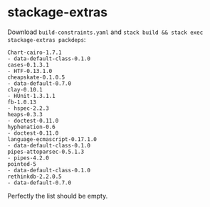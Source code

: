 # stackage-extras

Download `build-constraints.yaml` and `stack build && stack exec stackage-extras packdeps`:

```
Chart-cairo-1.7.1
- data-default-class-0.1.0
cases-0.1.3.1
- HTF-0.13.1.0
cheapskate-0.1.0.5
- data-default-0.7.0
clay-0.10.1
- HUnit-1.3.1.1
fb-1.0.13
- hspec-2.2.3
heaps-0.3.3
- doctest-0.11.0
hyphenation-0.6
- doctest-0.11.0
language-ecmascript-0.17.1.0
- data-default-class-0.1.0
pipes-attoparsec-0.5.1.3
- pipes-4.2.0
pointed-5
- data-default-class-0.1.0
rethinkdb-2.2.0.5
- data-default-0.7.0
```

Perfectly the list should be empty.
